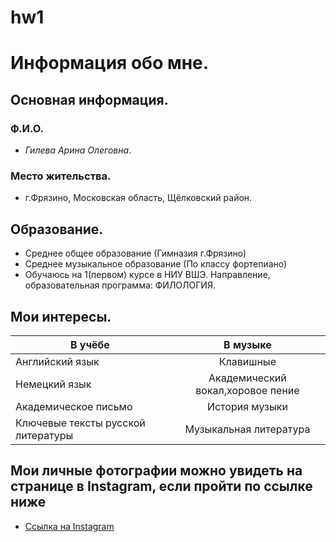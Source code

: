 # hw1
# Информация обо мне.
## Основная информация.
### Ф.И.О.
- *Гилева Арина Олеговна*.
### Место жительства.
- г.Фрязино, Московская область, Щёлковский район.
## Образование.
- Cреднее общее образование (Гимназия г.Фрязино)
- Среднее музыкальное образование (По классу фортепиано)
- Обучаюсь на 1(первом) курсе в НИУ ВШЭ. Направление, образовательная программа: ФИЛОЛОГИЯ. 
## Мои интересы.
| В учёбе                           | В музыке                                 |
| --------------------------------- |:----------------------------------------:|
| Английский язык                   | Клавишные                                | 
| Немецкий язык                     | Академический вокал,хоровое пение        |   
| Академическое письмо              | История музыки                           |    
| Ключевые тексты русской литературы| Музыкальная литература                   |
## Мои личные фотографии можно увидеть на странице в Instagram, если пройти по ссылке ниже
- [Ссылка на Instagram](https://www.instagram.com/arina.gil/?hl=ru)
